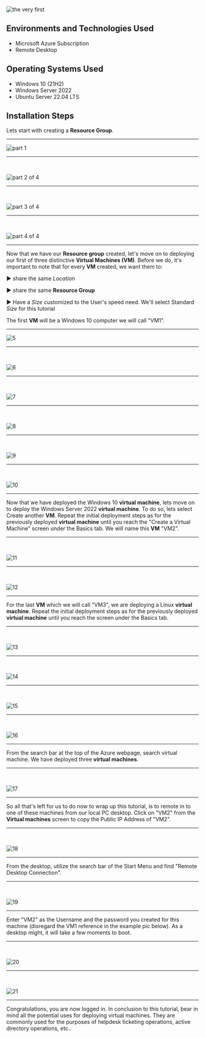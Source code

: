 ![the very first](https://github.com/matthewpriddy/azure-vm-resource/assets/132313534/9145f582-4d46-4d34-a2d0-243c0d8fc7ed)






<h2>Environments and Technologies Used</h2>

- Microsoft Azure Subscription
- Remote Desktop

<h2>Operating Systems Used </h2>

- Windows 10</b> (21H2)
- Windows Server 2022
- Ubuntu Server 22.04 LTS



<h2>Installation Steps</h2>

Lets start with creating a **Resource Group**.

- - - -

![part 1](https://github.com/matthewpriddy/azure-vm-resource/assets/132313534/6935bab7-e82c-40f0-98d0-f61913d59721)

</p>
<p>
  
- - - -
  
</p>
<br />

![part 2 of 4](https://github.com/matthewpriddy/azure-vm-resource/assets/132313534/66e34ba7-2b09-43e8-b7da-1006c67b86dc)

</p>
<p>
  
- - - -
  
</p>
<br />

![part 3 of 4](https://github.com/matthewpriddy/azure-vm-resource/assets/132313534/fe5501c2-6826-4e4f-b94e-6df296d6b861)

</p>
<p>
  
- - - -
  
</p>
<br />

![part 4 of 4](https://github.com/matthewpriddy/azure-vm-resource/assets/132313534/b95c69a4-5056-46ce-89f6-f2e6fca5c7dd)

</p>
<p>

- - - -

  
Now that we have our **Resource group** created, let's move on to deploying our first of three distinctive **Virtual Machines (VM)**. Before we do, it's important to note that for every **VM** created, we want them to:

► share the same _Location_

► share the same **Resource Group**

► Have a _Size_ customized to the User's speed need. We'll select Standard _Size_ for this tutorial


The first **VM** will be a Windows 10 computer we will call "VM1".
  
- - - -
  
![5](https://github.com/matthewpriddy/azure-vm-resource/assets/132313534/6a0f94f5-10ed-49c7-9ef7-876abab54d3c)

</p>
<p>

- - - -

</p>
<br />

![6](https://github.com/matthewpriddy/azure-vm-resource/assets/132313534/c41af984-97bb-465a-ab9c-59dc7278a53d)

</p>
<p>
  
- - - -
  
</p>
<br />

![7](https://github.com/matthewpriddy/azure-vm-resource/assets/132313534/b337e202-745a-4a1e-83c4-1de067877a4e)

</p>
<p>
  
- - - -
  
</p>
<br />

![8](https://github.com/matthewpriddy/azure-vm-resource/assets/132313534/fa6304e6-1417-4f29-a62d-fcbb76a23e8b)

</p>
<p>
  
- - - -
  
</p>
<br />

![9](https://github.com/matthewpriddy/azure-vm-resource/assets/132313534/675c76c5-6c4c-44e8-89b3-b71af6420803)

</p>
<p>
  
- - - -
  
</p>
<br />

![10](https://github.com/matthewpriddy/azure-vm-resource/assets/132313534/19a58050-e2d8-4331-9daa-192771525741)

</p>
<p>
  
- - - -

Now that we have deployed the Windows 10 **virtual machine**, lets move on to deploy the Windows Server 2022 **virtual machine**. To do so, lets select Create another **VM**. Repeat the initial deployment steps as for the previously deployed **virtual machine** until you reach the "Create a Virtual Machine" screen under the Basics tab. We will name this **VM** "VM2".
  
- - - -

</p>
<br />

![11](https://github.com/matthewpriddy/azure-vm-resource/assets/132313534/6ea0afe7-30a3-4b7f-9849-0345a65685e5)


- - - -

</p>
<br />

![12](https://github.com/matthewpriddy/azure-vm-resource/assets/132313534/570238bd-3edb-426c-b093-35997fc983b3)


- - - -

For the last **VM** which we will call "VM3", we are deploying a Linux **virtual machine**. Repeat the initial deployment steps as for the previously deployed **virtual machine** until you reach the screen under the Basics tab.

- - - -

</p>
<br />

![13](https://github.com/matthewpriddy/azure-vm-resource/assets/132313534/77b006da-84f3-4a3d-a4f7-c05320745de4)


- - - -

</p>
<br />

![14](https://github.com/matthewpriddy/azure-vm-resource/assets/132313534/fdc1c056-b2d3-4b5a-9d13-8e3db9393bed)


- - - -

</p>
<br />

![15](https://github.com/matthewpriddy/azure-vm-resource/assets/132313534/02e38f50-3649-45ee-b72f-99bfb108d71c)


- - - -

</p>
<br />

![16](https://github.com/matthewpriddy/azure-vm-resource/assets/132313534/b08480f2-08a8-4070-8363-61e57cafc140)


- - - -

From the search bar at the top of the Azure webpage, search virtual machine. We have deployed three **virtual machines**.

- - - -

</p>
<br />

![17](https://github.com/matthewpriddy/azure-vm-resource/assets/132313534/0e01c0fa-d152-4b90-b127-bcb2d137b4a0)


- - - -

So all that's left for us to do now to wrap up this tutorial, is to remote in to one of these machines from our local PC desktop. Click on "VM2" from the **Virtual machines** screen to copy the Public IP Address of "VM2". 

- - - -

</p>
<br />

![18](https://github.com/matthewpriddy/azure-vm-resource/assets/132313534/b47f014b-26a8-43fc-9282-22280202cf0c)


- - - -

From the desktop, utilize the search bar of the Start Menu and find "Remote Desktop Connection".

- - - -

</p>
<br />

![19](https://github.com/matthewpriddy/azure-vm-resource/assets/132313534/61772c20-2c78-47da-8537-1d2b10f4bef3)


- - - -

Enter "VM2" as the Username and the password you created for this machine (disregard the VM1 reference in the example pic below). As a desktop might, it will take a few moments to boot.

- - - -

</p>
<br />

![20](https://github.com/matthewpriddy/azure-vm-resource/assets/132313534/39c71479-2ca0-4f8a-96f2-48bf07f0f20a)


- - - -

</p>
<br />

![21](https://github.com/matthewpriddy/azure-vm-resource/assets/132313534/867a02f1-c201-4698-b0e2-0a9e8583c8fa)


- - - -

Congratulations, you are now logged in. In conclusion to this tutorial, bear in mind all the potential uses for deploying virtual machines. They are commonly used for the purposes of helpdesk ticketing operations, active directory operations, etc..
